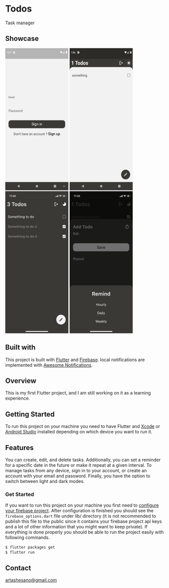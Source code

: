 # Todos

Task manager

## Showcase

<div style="flex-direction: row;">
    <img src="media/android_3.png" width="200" height="450">
    <img src="media/android_2.png" width="200" height="450">
    <img src="media/ios_1.png" width="200" height="450">
    <img src="media/ios_2.png" width="200" height="450">
</div>

## Built with

This project is built with [Flutter](https://github.com/flutter/flutter) and [Firebase](https://firebase.google.com/). local notifications are implemented with [Awesome Notifications](https://github.com/rafaelsetragni/awesome_notifications).

## Overview

This is my first Flutter project, and I am still working on it as a learning experience.

## Getting Started

To run this project on your machine you need to have Flutter and [Xcode](https://developer.apple.com/xcode/) or [Android Studio](https://developer.android.com/studio) installed depending on which device you want to run it.

## Features

You can create, edit, and delete tasks. Additionally, you can set a reminder for a specific date in the future or make it repeat at a given interval. To manage tasks from any device, sign in to your account, or create an account with your email and password. Finally, you have the option to switch between light and dark modes.

### Get Started

If you want to run this project on your machine you first need to [configure your firebase project](https://firebase.google.com/docs/flutter/setup?platform=ios). After configuration is finished you should see the `firebase_options.dart` file under lib/ directory (it is not recommended to publish this file to the public since it contains your firebase project api keys and a lot of other information that you might want to keep private). If everything is done properly you should be able to run the project easily with following commands.

```
$ flutter packages get
$ flutter run
```

## Contact

<artashesano@gmail.com>
